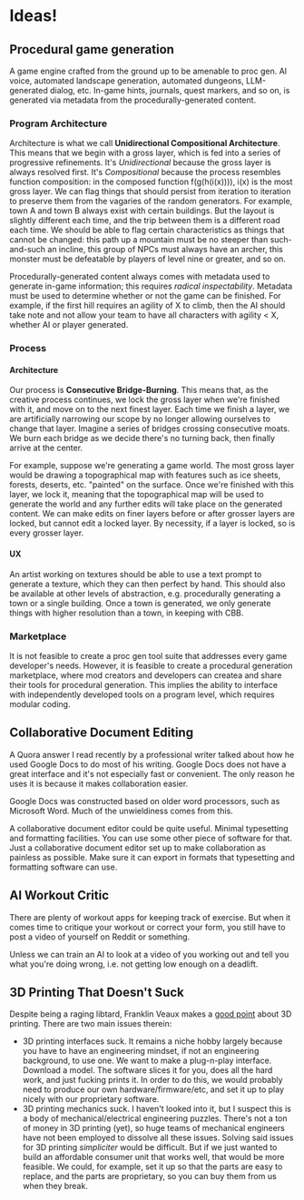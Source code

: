 # Ideas!

## Procedural game generation
A game engine crafted from the ground up to be amenable to proc gen. AI voice, automated landscape generation, automated dungeons, LLM-generated dialog, etc. In-game hints, journals, quest markers, and so on, is generated via metadata from the procedurally-generated content.

### Program Architecture
Architecture is what we call **Unidirectional Compositional Architecture**. This means that we begin with a gross layer, which is fed into a series of progressive refinements. It's *Unidirectional* because the gross layer is always resolved first. It's *Compositional* because the process resembles function composition: in the composed function f(g(h(i(x)))), i(x) is the most gross layer. We can flag things that should persist from iteration to iteration to preserve them from the vagaries of the random generators. For example, town A and town B always exist with certain buildings. But the layout is slightly different each time, and the trip between them is a different road each time. We should be able to flag certain characteristics as things that cannot be changed: this path up a mountain must be no steeper than such-and-such an incline, this group of NPCs must always have an archer, this monster must be defeatable by players of level nine or greater, and so on.

Procedurally-generated content always comes with metadata used to generate in-game information; this requires *radical inspectability*. Metadata must be used to determine whether or not the game can be finished. For example, if the first hill requires an agility of X to climb, then the AI should take note and not allow your team to have all characters with agility < X, whether AI or player generated.

### Process
#### Architecture
Our process is **Consecutive Bridge-Burning**. This means that, as the creative process continues, we lock the gross layer when we're finished with it, and move on to the next finest layer. Each time we finish a layer, we are artificially narrowing our scope by no longer allowing ourselves to change that layer. Imagine a series of bridges crossing consecutive moats. We burn each bridge as we decide there's no turning back, then finally arrive at the center.

For example, suppose we're generating a game world. The most gross layer would be drawing a topographical map with features such as ice sheets, forests, deserts, etc. "painted" on the surface. Once we're finished with this layer, we lock it, meaning that the topographical map will be used to generate the world and any further edits will take place on the generated content. We can make edits on finer layers before or after grosser layers are locked, but cannot edit a locked layer. By necessity, if a layer is locked, so is every grosser layer.

#### UX
An artist working on textures should be able to use a text prompt to generate a texture, which they can then perfect by hand. This should also be available at other levels of abstraction, e.g. procedurally generating a town or a single building. Once a town is generated, we only generate things with higher resolution than a town, in keeping with CBB.

### Marketplace
It is not feasible to create a proc gen tool suite that addresses every game developer's needs. However, it is feasible to create a procedural generation marketplace, where mod creators and developers can createa and share their tools for procedural generation. This implies the ability to interface with independently developed tools on a program level, which requires modular coding. 

## Collaborative Document Editing
A Quora answer I read recently by a professional writer talked about how he used Google Docs to do most of his writing. Google Docs does not have a great interface and it's not especially fast or convenient. The only reason he uses it is because it makes collaboration easier.

Google Docs was constructed based on older word processors, such as Microsoft Word. Much of the unwieldiness comes from this.

A collaborative document editor could be quite useful. Minimal typesetting and formatting facilities. You can use some other piece of software for that. Just a collaborative document editor set up to make collaboration as painless as possible. Make sure it can export in formats that typesetting and formatting software can use.

## AI Workout Critic
There are plenty of workout apps for keeping track of exercise. But when it comes time to critique your workout or correct your form, you still have to post a video of yourself on Reddit or something.

Unless we can train an AI to look at a video of you working out and tell you what you're doing wrong, i.e. not getting low enough on a deadlift.

## 3D Printing That Doesn't Suck
Despite being a raging libtard, Franklin Veaux makes a [good point](https://qr.ae/p2CnWz) about 3D printing. There are two main issues therein:

- 3D printing interfaces suck. It remains a niche hobby largely because you have to have an engineering mindset, if not an engineering background, to use one. We want to make a plug-n-play interface. Download a model. The software slices it for you, does all the hard work, and just fucking prints it. In order to do this, we would probably need to produce our own hardware/firmware/etc, and set it up to play nicely with our proprietary software.
- 3D printing mechanics suck. I haven't looked into it, but I suspect this is a body of mechanical/electrical engineering puzzles. There's not a ton of money in 3D printing (yet), so huge teams of mechanical engineers have not been employed to dissolve all these issues. Solving said issues for 3D printing *simpliciter* would be difficult. But if we just wanted to build an affordable consumer unit that works well, that would be more feasible. We could, for example, set it up so that the parts are easy to replace, and the parts are proprietary, so you can buy them from us when they break.
